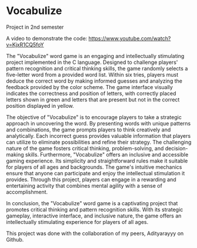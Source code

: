 # Vocabulize
Project in 2nd semester

A video to demonstrate the code:
https://www.youtube.com/watch?v=KjxR1CQ5foY

The "Vocabulize" word game is an engaging and intellectually stimulating project implemented in the C language. Designed to challenge players' pattern recognition and critical thinking skills, the game randomly selects a five-letter word from a provided word list. Within six tries, players must deduce the correct word by making informed guesses and analyzing the feedback provided by the color scheme. The game interface visually indicates the correctness and position of letters, with correctly placed letters shown in green and letters that are present but not in the correct position displayed in yellow.

The objective of "Vocabulize" is to encourage players to take a strategic approach in uncovering the word. By presenting words with unique patterns and combinations, the game prompts players to think creatively and analytically. Each incorrect guess provides valuable information that players can utilize to eliminate possibilities and refine their strategy. The challenging nature of the game fosters critical thinking, problem-solving, and decision-making skills. Furthermore, "Vocabulize" offers an inclusive and accessible gaming experience. Its simplicity and straightforward rules make it suitable for players of all ages and backgrounds. The game's intuitive mechanics ensure that anyone can participate and enjoy the intellectual stimulation it provides. Through this project, players can engage in a rewarding and entertaining activity that combines mental agility with a sense of accomplishment.

In conclusion, the "Vocabulize" word game is a captivating project that promotes critical thinking and pattern recognition skills. With its strategic gameplay, interactive interface, and inclusive nature, the game offers an intellectually stimulating experience for players of all ages.

This project was done with the collaboration of my peers, Adityarayyy on Github.
